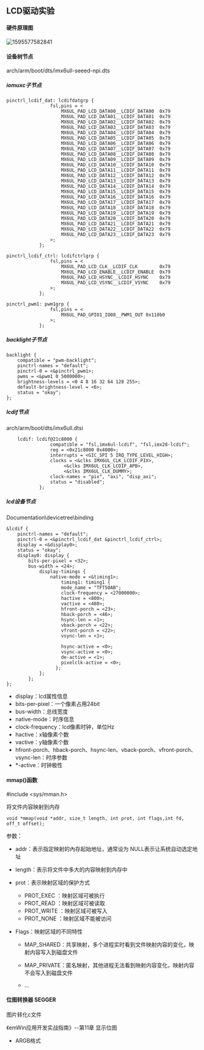 ## LCD驱动实验

#### 硬件原理图

![1595577582841](C:\Users\admin\AppData\Roaming\Typora\typora-user-images\1595577582841.png)

#### 设备树节点

arch/arm/boot/dts/imx6ull-seeed-npi.dts

##### iomuxc子节点

```
pinctrl_lcdif_dat: lcdifdatgrp {
			    fsl,pins = <
			        MX6UL_PAD_LCD_DATA00__LCDIF_DATA00  0x79
			        MX6UL_PAD_LCD_DATA01__LCDIF_DATA01  0x79
			        MX6UL_PAD_LCD_DATA02__LCDIF_DATA02  0x79
			        MX6UL_PAD_LCD_DATA03__LCDIF_DATA03  0x79
			        MX6UL_PAD_LCD_DATA04__LCDIF_DATA04  0x79
			        MX6UL_PAD_LCD_DATA05__LCDIF_DATA05  0x79
			        MX6UL_PAD_LCD_DATA06__LCDIF_DATA06  0x79
			        MX6UL_PAD_LCD_DATA07__LCDIF_DATA07  0x79
			        MX6UL_PAD_LCD_DATA08__LCDIF_DATA08  0x79
			        MX6UL_PAD_LCD_DATA09__LCDIF_DATA09  0x79
			        MX6UL_PAD_LCD_DATA10__LCDIF_DATA10  0x79
			        MX6UL_PAD_LCD_DATA11__LCDIF_DATA11  0x79
			        MX6UL_PAD_LCD_DATA12__LCDIF_DATA12  0x79
			        MX6UL_PAD_LCD_DATA13__LCDIF_DATA13  0x79
			        MX6UL_PAD_LCD_DATA14__LCDIF_DATA14  0x79
			        MX6UL_PAD_LCD_DATA15__LCDIF_DATA15  0x79
			        MX6UL_PAD_LCD_DATA16__LCDIF_DATA16  0x79
			        MX6UL_PAD_LCD_DATA17__LCDIF_DATA17  0x79
			        MX6UL_PAD_LCD_DATA18__LCDIF_DATA18  0x79
			        MX6UL_PAD_LCD_DATA19__LCDIF_DATA19  0x79
			        MX6UL_PAD_LCD_DATA20__LCDIF_DATA20  0x79
			        MX6UL_PAD_LCD_DATA21__LCDIF_DATA21  0x79
			        MX6UL_PAD_LCD_DATA22__LCDIF_DATA22  0x79
			        MX6UL_PAD_LCD_DATA23__LCDIF_DATA23  0x79
			    >;
			};
			
pinctrl_lcdif_ctrl: lcdifctrlgrp {
    			fsl,pins = <
    			    MX6UL_PAD_LCD_CLK__LCDIF_CLK	    0x79
    			    MX6UL_PAD_LCD_ENABLE__LCDIF_ENABLE  0x79
    			    MX6UL_PAD_LCD_HSYNC__LCDIF_HSYNC    0x79
    			    MX6UL_PAD_LCD_VSYNC__LCDIF_VSYNC    0x79
    			>;
			};
			
pinctrl_pwm1: pwm1grp {
				fsl,pins = <
					MX6UL_PAD_GPIO1_IO08__PWM1_OUT 0x110b0
				>;
			};
```

##### backlight子节点

```
backlight {
    compatible = "pwm-backlight";
	pinctrl-names = "default";
 	pinctrl-0 = <&pinctrl_pwm1>;
    pwms = <&pwm1 0 5000000>;
    brightness-levels = <0 4 8 16 32 64 128 255>;
    default-brightness-level = <6>;
    status = "okay";
};
```

##### lcdif节点

arch/arm/boot/dts/imx6ull.dtsi

```
	lcdif: lcdif@21c8000 {
				compatible = "fsl,imx6ul-lcdif", "fsl,imx28-lcdif";
				reg = <0x21c8000 0x4000>;
				interrupts = <GIC_SPI 5 IRQ_TYPE_LEVEL_HIGH>;
				clocks = <&clks IMX6UL_CLK_LCDIF_PIX>,
					 <&clks IMX6UL_CLK_LCDIF_APB>,
					 <&clks IMX6UL_CLK_DUMMY>;
				clock-names = "pix", "axi", "disp_axi";
				status = "disabled";
			};
```

##### lcd设备节点

Documentation\devicetree\binding

```
&lcdif {
	pinctrl-names = "default";
    pinctrl-0 = <&pinctrl_lcdif_dat &pinctrl_lcdif_ctrl>;
    display = <&display0>;
    status = "okay";
    display0: display {
        bits-per-pixel = <32>;
        bus-width = <24>;
            display-timings {
                native-mode = <&timing1>;
                    timing1: timing1 {
                    mode_name = "TFT50AB";
                    clock-frequency = <27000000>;
                    hactive = <800>;
                    vactive = <480>;
                    hfront-porch = <23>;
                    hback-porch = <46>;
                    hsync-len = <1>;
                    vback-porch = <22>;
                    vfront-porch = <22>;
                    vsync-len = <1>;

                    hsync-active = <0>;
                    vsync-active = <0>;
                    de-active = <1>;
                    pixelclk-active = <0>;
                  };
			};
		};
};
```

- display：lcd属性信息
- bits-per-pixel：一个像素占用24bit
- bus-width：总线宽度
- native-mode：时序信息
-  clock-frequency：lcd像素时钟，单位Hz
- hactive：x轴像素个数
- vactive：y轴像素个数
- hfront-porch、hback-porch、hsync-len、vback-porch、vfront-porch、vsync-len：时序参数
- *-active：时钟极性



#### mmap()函数

\#include <sys/mman.h>

将文件内容映射到内存

```
void *mmap(void *addr, size_t length, int prot, int flags,int fd, off_t offset);
```

参数：

- addr：表示指定映射的內存起始地址，通常设为 NULL表示让系统自动选定地址
- length：表示将文件中多大的内容映射到内存中
- prot：表示映射区域的保护方式
  - PROT_EXEC ：映射区域可被执行
  - PROT_READ ：映射区域可被读取
  - PROT_WRITE ：映射区域可被写入
  - PROT_NONE ：映射区域不能被访问

- Flags：映射区域的不同特性

  - MAP_SHARED：共享映射，多个进程实时看到文件映射内容的变化，映射内容写入到磁盘文件
  - MAP_PRIVATE：匿名映射，其他进程无法看到映射内容变化，映射内容不会写入到磁盘文件

  - ...



#### 位图转换器 SEGGER

图片转化c文件

《emWin应用开发实战指南》--第11章 显示位图

-  ARGB格式

